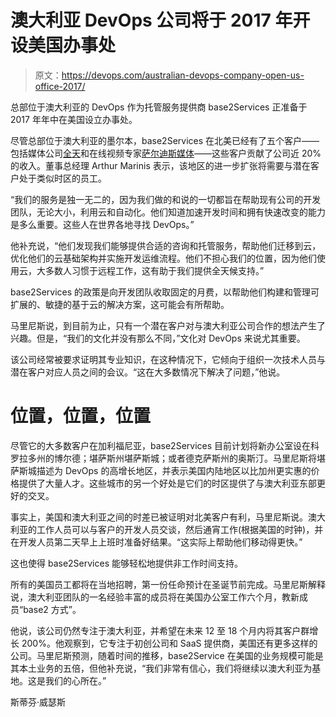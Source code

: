 # 澳大利亚 DevOps 公司将于 2017 年开设美国办事处

> 原文：<https://devops.com/australian-devops-company-open-us-office-2017/>

总部位于澳大利亚的 DevOps 作为托管服务提供商 base2Services 正准备于 2017 年年中在美国设立办事处。

尽管总部位于澳大利亚的墨尔本，base2Services 在北美已经有了五个客户——包括媒体公司[全天](http://allday.com/)和在线视频专家[萨尔迪斯媒体](http://sardius.media/)——这些客户贡献了公司近 20%的收入。董事总经理 Arthur Marinis 表示，该地区的进一步扩张将需要与潜在客户处于类似时区的员工。

“我们的服务是独一无二的，因为我们做的和说的一切都旨在帮助现有公司的开发团队，无论大小，利用云和自动化。他们知道加速开发时间和拥有快速改变的能力是多么重要。这些人在世界各地寻找 DevOps。”

他补充说，“他们发现我们能够提供合适的咨询和托管服务，帮助他们迁移到云，优化他们的云基础架构并实施开发运维流程。他们不担心我们的位置，因为他们使用云，大多数人习惯于远程工作，这有助于我们提供全天候支持。”

base2Services 的政策是向开发团队收取固定的月费，以帮助他们构建和管理可扩展的、敏捷的基于云的解决方案，这可能会有所帮助。

马里尼斯说，到目前为止，只有一个潜在客户对与澳大利亚公司合作的想法产生了兴趣。但是，“我们的文化并没有那么不同，”文化对 DevOps 来说尤其重要。

该公司经常被要求证明其专业知识，在这种情况下，它倾向于组织一次技术人员与潜在客户对应人员之间的会议。“这在大多数情况下解决了问题，”他说。

# 位置，位置，位置

尽管它的大多数客户在加利福尼亚，base2Services 目前计划将新办公室设在科罗拉多州的博尔德；堪萨斯州堪萨斯城；或者德克萨斯州的奥斯汀。马里尼斯将堪萨斯城描述为 DevOps 的高增长地区，并表示美国内陆地区以比加州更实惠的价格提供了大量人才。这些城市的另一个好处是它们的时区提供了与澳大利亚东部更好的交叉。

事实上，美国和澳大利亚之间的时差已被证明对北美客户有利，马里尼斯说。澳大利亚的工作人员可以与客户的开发人员交谈，然后通宵工作(根据美国的时钟)，并在开发人员第二天早上上班时准备好结果。“这实际上帮助他们移动得更快。”

这也使得 base2Services 能够轻松地提供非工作时间支持。

所有的美国员工都将在当地招聘，第一份任命预计在圣诞节前完成。马里尼斯解释说，澳大利亚团队的一名经验丰富的成员将在美国办公室工作六个月，教新成员“base2 方式”。

他说，该公司仍然专注于澳大利亚，并希望在未来 12 至 18 个月内将其客户群增长 200%。他观察到，它专注于初创公司和 SaaS 提供商，美国还有更多这样的公司。马里尼斯预测，随着时间的推移，base2Service 在美国的业务规模可能是其本土业务的五倍，但他补充说，“我们非常有信心，我们将继续以澳大利亚为基地。这是我们的心所在。”

斯蒂芬·威瑟斯